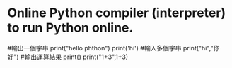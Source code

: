 # Online Python compiler (interpreter) to run Python online.
#輸出一個字串
print("hello phthon")
print('hi')
#輸入多個字串
print("hi","你好")
#輸出運算結果
print()
print("1+3",1+3)